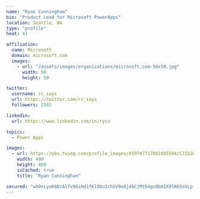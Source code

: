 ```yaml
---
name: "Ryan Cunningham"
bio: "Product Lead for Microsoft PowerApps"
location: Seattle, WA
type: "profile"
heat: 41

affiliation:
  name: Microsoft
  domain: microsoft.com
  images:
    - url: "/assets/images/organizations/microsoft.com-50x50.jpg"
      width: 50
      height: 50

twitter:
  username: rc_says
  url: https://twitter.com/rc_says
  followers: 2503

linkedin:
  url: https://www.linkedin.com/in/rycu

topics:
  - Power Apps

images:
  - url: https://pbs.twimg.com/profile_images/459747717862805504/CJIGZejd_400x400.png
    width: 400
    height: 400
    isCached: true
    title: "Ryan Cunningham"

secured: "wX0+LyoK6DrAlTv96iHd1fKlObuIchSV9eAjdkCjMtE4gc0bm1X9lKK5oVLpfthbbqOqWCjHK8oXBeWKyP7qWN5lbpffjZbHiiMj8oM6HCNXufLZk4Zw5/XuIdkzoU7uq5eiMsv6qZxrivzSn3YK6mp10aJUfR4KSdD8ytKrHvEsRewIbAx30i3P4iiNwrGrOrChTBjI1joRfThBZvdx4VfwwLunLMFo1L7ChDAxaq/487+ihVreIhlpFsS7AZcdVeoP3i8QnMUX0xwPygalrnyClPLm4xya7CWFhtb1mw1HE5/Gr5CXKJ4tLbT0qk7Vo10VLLnUbC1hQ4bTA6Uy72KM+NveN6HSF/MgCR3sJZ2NJkREz6a4yitI+7dRXBkDwVKaTdudWdwPeP/Hll/gDH+Y4tB+xD7QTtNpsrI11m8=;85UK3Hgj6btrtKsaoOKgPA=="
---
```


